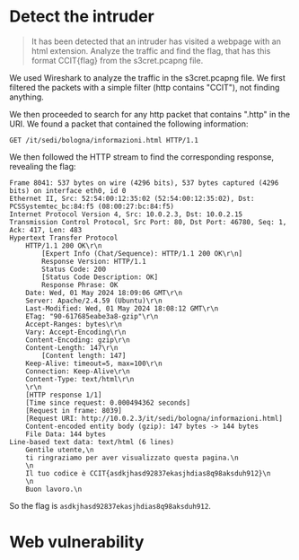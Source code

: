 # Detect the intruder

> It has been detected that an intruder has visited a webpage with an html extension. Analyze the traffic and find the flag, that has this format CCIT{flag} from the s3cret.pcapng file.

We used Wireshark to analyze the traffic in the s3cret.pcapng file. We first filtered the packets with a simple filter (http contains "CCIT"), not finding anything. 

We then proceeded to search for any http packet that contains ".http" in the URI. We found a packet that contained the following information:

```
GET /it/sedi/bologna/informazioni.html HTTP/1.1
```

We then followed the HTTP stream to find the corresponding response, revealing the flag:

```
Frame 8041: 537 bytes on wire (4296 bits), 537 bytes captured (4296 bits) on interface eth0, id 0
Ethernet II, Src: 52:54:00:12:35:02 (52:54:00:12:35:02), Dst: PCSSystemtec_bc:84:f5 (08:00:27:bc:84:f5)
Internet Protocol Version 4, Src: 10.0.2.3, Dst: 10.0.2.15
Transmission Control Protocol, Src Port: 80, Dst Port: 46780, Seq: 1, Ack: 417, Len: 483
Hypertext Transfer Protocol
    HTTP/1.1 200 OK\r\n
        [Expert Info (Chat/Sequence): HTTP/1.1 200 OK\r\n]
        Response Version: HTTP/1.1
        Status Code: 200
        [Status Code Description: OK]
        Response Phrase: OK
    Date: Wed, 01 May 2024 18:09:06 GMT\r\n
    Server: Apache/2.4.59 (Ubuntu)\r\n
    Last-Modified: Wed, 01 May 2024 18:08:12 GMT\r\n
    ETag: "90-617685eabe3a8-gzip"\r\n
    Accept-Ranges: bytes\r\n
    Vary: Accept-Encoding\r\n
    Content-Encoding: gzip\r\n
    Content-Length: 147\r\n
        [Content length: 147]
    Keep-Alive: timeout=5, max=100\r\n
    Connection: Keep-Alive\r\n
    Content-Type: text/html\r\n
    \r\n
    [HTTP response 1/1]
    [Time since request: 0.000494362 seconds]
    [Request in frame: 8039]
    [Request URI: http://10.0.2.3/it/sedi/bologna/informazioni.html]
    Content-encoded entity body (gzip): 147 bytes -> 144 bytes
    File Data: 144 bytes
Line-based text data: text/html (6 lines)
    Gentile utente,\n
    ti ringraziamo per aver visualizzato questa pagina.\n
    \n
    Il tuo codice è CCIT{asdkjhasd92837ekasjhdias8q98aksduh912}\n
    \n
    Buon lavoro.\n
```

So the flag is `asdkjhasd92837ekasjhdias8q98aksduh912`.

# Web vulnerability
